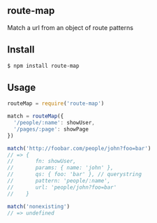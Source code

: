 ## route-map

Match a url from an object of route patterns

## Install

```bash
$ npm install route-map
```

## Usage

```js
routeMap = require('route-map')

match = routeMap({
  '/people/:name': showUser,
  '/pages/:page': showPage
})

match('http://foobar.com/people/john?foo=bar')
// => {
//       fn: showUser,
//       params: { name: 'john' },
//       qs: { foo: 'bar' }, // querystring
//       pattern: 'people/:name',
//       url: 'people/john?foo=bar'
//    }

match('nonexisting')
// => undefined
```
